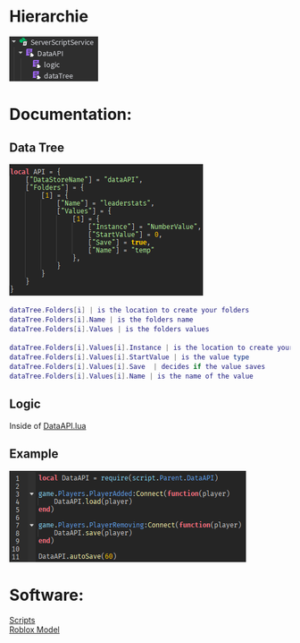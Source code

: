 # Hierarchie
![Preview](Hierarchie.png)

# Documentation:
## Data Tree
![Preview](dataTree.png)

```lua
dataTree.Folders[i] | is the location to create your folders  
dataTree.Folders[i].Name | is the folders name  
dataTree.Folders[i].Values | is the folders values  

dataTree.Folders[i].Values[i].Instance | is the location to create your values  
dataTree.Folders[i].Values[i].StartValue | is the value type  
dataTree.Folders[i].Values[i].Save  | decides if the value saves  
dataTree.Folders[i].Values[i].Name | is the name of the value  
```

## Logic
Inside of [DataAPI.lua](./scripts/DataAPI.lua)

## Example
![Preview](./example.png)

# Software:
[Scripts](./scripts)  
[Roblox Model](https://create.roblox.com/store/asset/115458272351878/DataAPI)